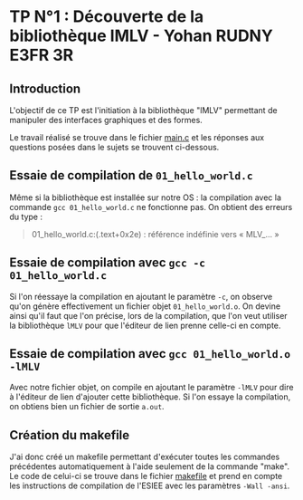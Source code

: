 # TP N°1 : Découverte de la bibliothèque lMLV - Yohan RUDNY E3FR 3R

## Introduction

L'objectif de ce TP est l'initiation à la bibliothèque "lMLV" permettant de manipuler des interfaces graphiques et des formes.

Le travail réalisé se trouve dans le fichier [main.c](https://git.esiee.fr/rudnyy/snake2025/-/blob/main/tp1/login_tp1/main.c) et les réponses aux questions posées dans le sujets se trouvent ci-dessous.

## Essaie de compilation de `01_hello_world.c`

Même si la bibliothèque est installée sur notre OS : la compilation avec la commande `gcc 01_hello_world.c` ne fonctionne pas. On obtient des erreurs du type :
> 01_hello_world.c:(.text+0x2e) : référence indéfinie vers « MLV_... »

## Essaie de compilation avec `gcc -c 01_hello_world.c`

Si l'on réessaye la compilation en ajoutant le paramètre `-c`, on observe qu'on génère effectivement un fichier objet `01_hello_world.o`. On devine ainsi qu'il faut que l'on précise, lors de la compilation, que l'on veut utiliser la bibliothèque `lMLV` pour que l'éditeur de lien prenne celle-ci en compte.

## Essaie de compilation avec `gcc 01_hello_world.o -lMLV`

Avec notre fichier objet, on compile en ajoutant le paramètre `-lMLV` pour dire à l'éditeur de lien d'ajouter cette bibliothèque. Si l'on essaye la compilation, on obtiens bien un fichier de sortie `a.out`.

## Création du makefile

J'ai donc créé un makefile permettant d'exécuter toutes les commandes précédentes automatiquement à l'aide seulement de la commande "make". Le code de celui-ci se trouve dans le fichier [makefile](https://git.esiee.fr/rudnyy/snake2025/-/blob/main/tp1/login_tp1/makefile) et prend en compte les instructions de compilation de l'ESIEE avec les paramètres `-Wall -ansi`.
